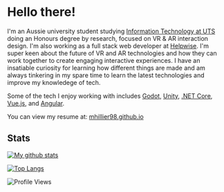 # Hello there!

I'm an Aussie university student studying [Information Technology at UTS](https://www.uts.edu.au/future-students/find-a-course/bachelor-science-honours-information-technology) doing an Honours degree by research, focused on VR & AR interaction design. I'm also working as a full stack web developer at [Helpwise](https://helpwise.com.au/). I'm super keen about the future of VR and AR technologies and how they can work together to create engaging interactive experiences. I have an insatiable curiosity for learning how different things are made and am always tinkering in my spare time to learn the latest technologies and improve my knowledege of tech.

Some of the tech I enjoy working with includes [Godot](https://godotengine.org/), [Unity](https://unity.com/), [.NET Core](https://dotnet.microsoft.com/), [Vue.js](https://vuejs.org/), and [Angular](https://angular.io/).

You can view my resume at: [mhillier98.github.io](https://mhillier98.github.io/)

## Stats

[![My github stats](https://github-readme-stats.vercel.app/api?username=mhillier98&count_private=true&theme=react&show_icons=true)](https://github.com/anuraghazra/github-readme-stats)

[![Top Langs](https://github-readme-stats.vercel.app/api/top-langs/?username=mhillier98&count_private=true&theme=react&layout=compact&langs_count=8&hide=Java,ShaderLab,HLSL,GLSL)](https://github.com/anuraghazra/github-readme-stats)

![Profile Views](https://komarev.com/ghpvc/?username=mhillier98&color=blue&label=Profile+Views)
